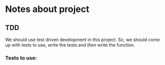 # Notes about project

## TDD
We should use test driven development in this project. So, we should come up with tests to use, write the tests and *then* write the function.

### Tests to use:
